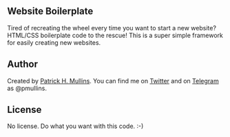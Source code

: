 ## Website Boilerplate

Tired of recreating the wheel every time you want to start a new website? HTML/CSS boilerplate code to the rescue! This is a super simple framework for easily creating new websites. 

## Author
Created by [Patrick H. Mullins](http://www.pmullins.net). You can find me on  [Twitter](https://twitter.com/phmullins) and on [Telegram](https://telegram.org/) as @pmullins.

## License

No license. Do what you want with this code. :-)
